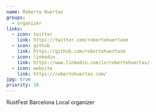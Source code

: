 ```yaml
---
name: Roberto Huertas
groups:
  - organizer
links:
  - icon: twitter
    link: https://twitter.com/robertohuertasm
  - icon: github
    link: https://github.com/robertohuertasm
  - icon: linkedin
    link: https://www.linkedin.com/in/robertohuertas/
  - icon: website
    link: https://robertohuertas.com/
jpg: true
priority: 10
---
```


RustFest Barcelona Local organizer
